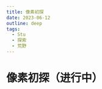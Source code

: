 ```yaml
---
title: 像素初探
date: 2023-06-12
outline: deep
tags:
  - Stu
  - 探索
  - 荒野
---
```


# 像素初探（进行中）

<pixelDemo/>